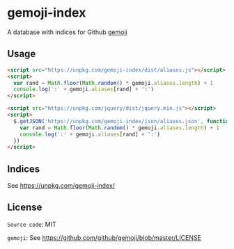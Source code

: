 # gemoji-index

A database with indices for Github [gemoji](https://github.com/github/gemoji/blob/master/db/emoji.json)

## Usage

```html
<script src="https://unpkg.com/gemoji-index/dist/aliases.js"></script>
<script>
  var rand = Math.floor(Math.random() * gemoji.aliases.length) + 1
  console.log(':' + gemoji.aliases[rand] + ':')
</script>
```

```html
<script src="https://unpkg.com/jquery/dist/jquery.min.js"></script>
<script>
  $.getJSON('https://unpkg.com/gemoji-index/json/aliases.json', function (gemoji) {
    var rand = Math.floor(Math.random() * gemoji.aliases.length) + 1
    console.log(':' + gemoji.aliases[rand] + ':')
  })
</script>
```

## Indices

See https://unpkg.com/gemoji-index/

## License

`Source code`: MIT

`gemoji`: See https://github.com/github/gemoji/blob/master/LICENSE
